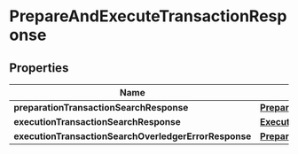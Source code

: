 
# PrepareAndExecuteTransactionResponse

## Properties
Name | Type | Description | Notes
------------ | ------------- | ------------- | -------------
**preparationTransactionSearchResponse** | [**PrepareTransactionResponse**](PrepareTransactionResponse.md) |  |  [optional]
**executionTransactionSearchResponse** | [**ExecuteSearchTransactionResponse**](ExecuteSearchTransactionResponse.md) |  |  [optional]
**executionTransactionSearchOverledgerErrorResponse** | [**PrepareAndExecuteOverledgerErrorResponse**](PrepareAndExecuteOverledgerErrorResponse.md) |  |  [optional]



